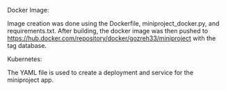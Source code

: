 Docker Image:

Image creation was done using the Dockerfile, miniproject_docker.py, and requirements.txt.
After building, the docker image was then pushed to https://hub.docker.com/repository/docker/gozreh33/miniproject with the tag database.

Kubernetes:

The YAML file is used to create a deployment and service for the miniproject app. 
